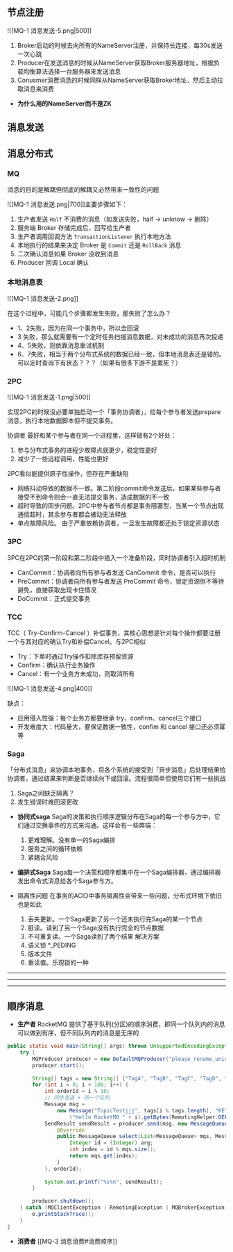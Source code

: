 
## 节点注册

![[MQ-1 消息发送-5.png|500]]

1.  Broker启动的时候去向所有的NameServer注册，并保持长连接，每30s发送一次心跳
2.  Producer在发送消息的时候从NameServer获取Broker服务器地址，根据负载均衡算法选择一台服务器来发送消息
3.  Conusmer消费消息的时候同样从NameServer获取Broker地址，然后主动拉取消息来消费

-  **为什么用的NameServer而不是ZK**



## 消息发送

## 消息分布式

### MQ
消息的目的是解耦但彻底的解耦又必然带来一致性的问题

![[MQ-1 消息发送.png|700]]主要步骤如下：
1.  生产者发送 `Half` 不消费的消息（如发送失败，half -> unknow -> 删除）
2.  服务端 Broker 存储完成后，回写给生产者
3.  生产者调用回调方法 `TransactionListener` 执行本地方法
4.  本地执行的结果来决定 Broker 是 `Commit` 还是 `RollBack` 消息
5.  二次确认消息如果 Broker 没收到消息
6.  Producer 回调 Local 确认

### 本地消息表

![[MQ-1 消息发送-2.png]]

在这个过程中，可能几个步骤都发生失败，那失败了怎么办？
 -  1、2失败，因为在同一个事务中，所以会回滚
 -  3 失败，那么就需要有一个定时任务扫描消息数据，对未成功的消息再次投递
 -  4、5失败，则依靠消息重试机制
 -  6、7失败，相当于两个分布式系统的数据已经一致，但本地消息表还是错的。可以定时查询下有状态？？？（如果有很多下游不是累死？）

### 2PC

![[MQ-1 消息发送-1.png|500]]

实现2PC的时候没必要单独启动一个「事务协调者」，给每个参与者发送prepare消息，执行本地数据脚本但不提交事务。

协调者 最好和某个参与者在同一个进程里，这样做有2个好处：
1.   参与分布式事务的进程少故障点就更少，稳定性更好
2.   减少了一些远程调用，性能也更好

2PC看似能提供原子性操作，但存在严重缺陷
-  网络抖动导致的数据不一致。第二阶段commit命令发送后，如果某些参与者接受不到命令则会一直无法提交事务，造成数据的不一致
-  超时导致的同步问题。2PC中参与者节点都是事务阻塞型，当某一个节点出现通信超时，其余参与者都会被动无法释放
-  单点故障风险。 由于严重依赖协调者，一旦发生故障都还处于锁定资源状态

### 3PC

3PC在2PC的第一阶段和第二阶段中插入一个准备阶段，同时协调者引入超时机制
-  CanCommit：协调者向所有参与者发送 CanCommit 命令，是否可以执行
-  PreCommit：协调者向所有参与者发送 PreCommit 命令，锁定资源但不等待避免，直接获取出现卡住情况
-  DoCommit：正式提交事务

### TCC
TCC（ Try-Confirm-Cancel ）补偿事务，其核心思想是针对每个操作都要注册一个与其对应的确认Try和补偿Cancel。与2PC相似
-  Try：下单时通过Try操作扣除库存预留资源
-  Confirm：确认执行业务操作
-  Cancel：有一个业务方未成功，则取消所有

![[MQ-1 消息发送-4.png|400]]

缺点：
-  应用侵入性强：每个业务方都要继承 try、confirm、cancel三个接口
-  开发难度大：代码量大，要保证数据一致性，confim 和 cancel 接口还必须幂等

### Saga
「分布式消息」来协调本地事务，将各个系统的接受到「异步消息」后处理结果给协调者，通过结果来判断是否继续向下或回滚。流程很简单但使用它们有一些挑战
1.  Saga之间缺乏隔离？
2.  发生错误时难回滚更改

- **协同式saga**
  Saga的决策和执行顺序逻辑分布在Saga的每一个参与方中，它们通过交换事件的方式来沟通。这样会有一些弊端：
	1.  更难理解。没有单一的Saga编排
	2.  服务之间的循环依赖
	3.  紧耦合风险

- **编排式Saga**
  Saga每一个决策和顺序都集中在一个Saga编排器，通过编排器发出命令式消息给各个Saga参与方。

- 隔离性问题
	在事务的ACID中事务隔离性会带来一些问题，分布式环境下依旧也是如此
	1. 丢失更新。一个Saga更新了另一个还未执行完Saga的某一个节点
	2. 脏读。读到了另一个Saga没有执行完全的节点数据
	3. 不可重复读。一个Saga读到了两个结果
	解决方案
	1. 语义锁 *_PEDING
	2. 版本文件
	3. 重读值。乐观锁的一种


---

---


---
## 顺序消息

- **生产者**
RocketMQ 提供了基于队列(分区)的顺序消费，即同一个队列内的消息可以做到有序，但不同队列内的消息是无序的

```java
public static void main(String[] args) throws UnsupportedEncodingException {  
    try {  
        MQProducer producer = new DefaultMQProducer("please_rename_unique_group_name");  
        producer.start();  
  
        String[] tags = new String[] {"TagA", "TagB", "TagC", "TagD", "TagE"};  
        for (int i = 0; i < 100; i++) {  
            int orderId = i % 10;  
            // 同步发送 + 同一个队列
            Message msg =  
                new Message("TopicTestjjj", tags[i % tags.length], "KEY" + i,  
                    ("Hello RocketMQ " + i).getBytes(RemotingHelper.DEFAULT_CHARSET));  
            SendResult sendResult = producer.send(msg, new MessageQueueSelector() {  
                @Override  
                public MessageQueue select(List<MessageQueue> mqs, Message msg, Object arg) {  
                    Integer id = (Integer) arg;  
                    int index = id % mqs.size();  
                    return mqs.get(index);  
                }  
            }, orderId);  
  
            System.out.printf("%s%n", sendResult);  
        }  
  
        producer.shutdown();  
    } catch (MQClientException | RemotingException | MQBrokerException | InterruptedException e) {  
        e.printStackTrace();  
    }  
}

```


-  **消费者**
[[MQ-3 消息消费#消费顺序]]


